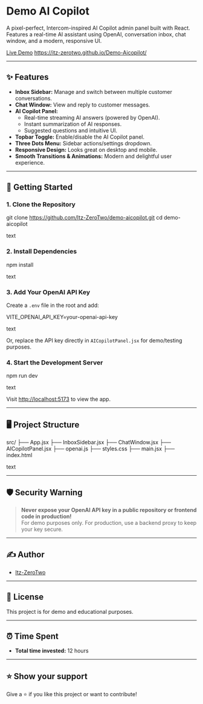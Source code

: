 # Demo AI Copilot

A pixel-perfect, Intercom-inspired AI Copilot admin panel built with React.  
Features a real-time AI assistant using OpenAI, conversation inbox, chat window, and a modern, responsive UI.

[Live Demo](#) https://itz-zerotwo.github.io/Demo-Aicopilot/

---

## ✨ Features

- **Inbox Sidebar:** Manage and switch between multiple customer conversations.
- **Chat Window:** View and reply to customer messages.
- **AI Copilot Panel:**
  - Real-time streaming AI answers (powered by OpenAI).
  - Instant summarization of AI responses.
  - Suggested questions and intuitive UI.
- **Topbar Toggle:** Enable/disable the AI Copilot panel.
- **Three Dots Menu:** Sidebar actions/settings dropdown.
- **Responsive Design:** Looks great on desktop and mobile.
- **Smooth Transitions & Animations:** Modern and delightful user experience.

---

## 🚀 Getting Started

### 1. Clone the Repository

git clone https://github.com/Itz-ZeroTwo/demo-aicopilot.git
cd demo-aicopilot

text

### 2. Install Dependencies

npm install

text

### 3. Add Your OpenAI API Key

Create a `.env` file in the root and add:

VITE_OPENAI_API_KEY=your-openai-api-key

text

Or, replace the API key directly in `AICopilotPanel.jsx` for demo/testing purposes.

### 4. Start the Development Server

npm run dev

text

Visit [http://localhost:5173](http://localhost:5173) to view the app.

---

## 🖥️ Project Structure

src/
├── App.jsx
├── InboxSidebar.jsx
├── ChatWindow.jsx
├── AICopilotPanel.jsx
├── openai.js
├── styles.css
├── main.jsx
├── index.html

text

---

## 🛡️ Security Warning

> **Never expose your OpenAI API key in a public repository or frontend code in production!**  
> For demo purposes only. For production, use a backend proxy to keep your key secure.

---


## ✍️ Author

- [Itz-ZeroTwo](https://github.com/Itz-ZeroTwo)

---

## 📄 License

This project is for demo and educational purposes.

---

## ⏰ Time Spent

- **Total time invested:** 12 hours

---

## ⭐️ Show your support

Give a ⭐️ if you like this project or want to contribute!


